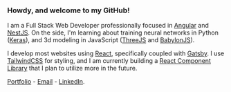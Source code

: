 ### Howdy, and welcome to my GitHub! 

I am a Full Stack Web Developer professionally focused in [Angular](https://angular.io/) and [NestJS](https://nestjs.com/). On the side, I'm learning about training neural networks in Python ([Keras](https://keras.io/)), and 3d modeling in JavaScript ([ThreeJS](https://threejs.org/) and [BabylonJS](https://www.babylonjs.com/)). 

I develop most websites using [React](https://reactjs.org/), specifically coupled with [Gatsby](https://www.gatsbyjs.com/). I use [TailwindCSS](https://tailwindcss.com/) for styling, and I am currently building a [React Component Library](https://github.com/ConradTrost/react-component-lib) that I plan to utilize more in the future.

[Portfolio](http://trost.dev) - [Email](mailto:conrad@trost.dev?subject=[GitHub]) - [LinkedIn](https://www.linkedin.com/in/conradtrost/).

